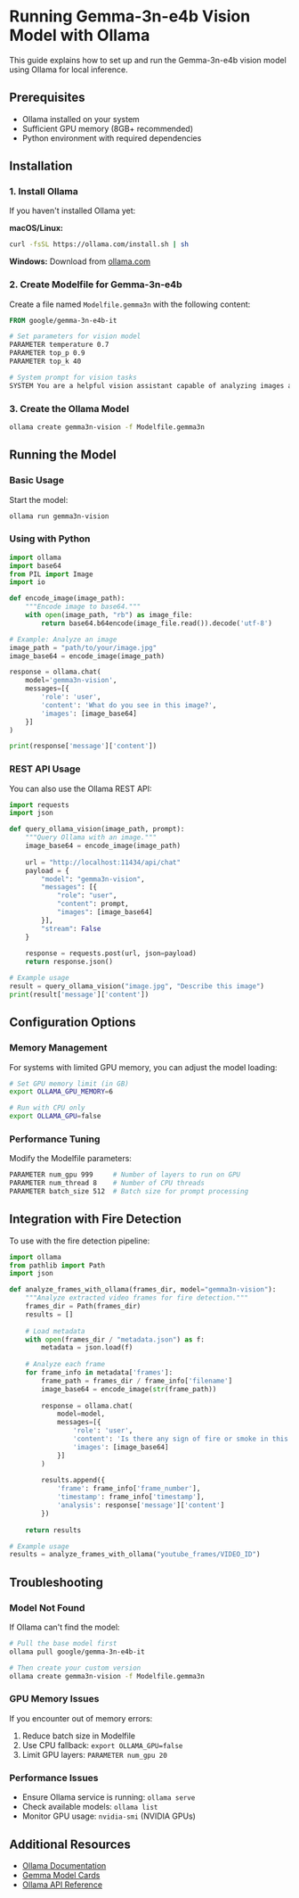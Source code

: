 # Running Gemma-3n-e4b Vision Model with Ollama

This guide explains how to set up and run the Gemma-3n-e4b vision model using Ollama for local inference.

## Prerequisites

- Ollama installed on your system
- Sufficient GPU memory (8GB+ recommended)
- Python environment with required dependencies

## Installation

### 1. Install Ollama

If you haven't installed Ollama yet:

**macOS/Linux:**
```bash
curl -fsSL https://ollama.com/install.sh | sh
```

**Windows:**
Download from [ollama.com](https://ollama.com/download)

### 2. Create Modelfile for Gemma-3n-e4b

Create a file named `Modelfile.gemma3n` with the following content:

```dockerfile
FROM google/gemma-3n-e4b-it

# Set parameters for vision model
PARAMETER temperature 0.7
PARAMETER top_p 0.9
PARAMETER top_k 40

# System prompt for vision tasks
SYSTEM You are a helpful vision assistant capable of analyzing images and answering questions about them.
```

### 3. Create the Ollama Model

```bash
ollama create gemma3n-vision -f Modelfile.gemma3n
```

## Running the Model

### Basic Usage

Start the model:
```bash
ollama run gemma3n-vision
```

### Using with Python

```python
import ollama
import base64
from PIL import Image
import io

def encode_image(image_path):
    """Encode image to base64."""
    with open(image_path, "rb") as image_file:
        return base64.b64encode(image_file.read()).decode('utf-8')

# Example: Analyze an image
image_path = "path/to/your/image.jpg"
image_base64 = encode_image(image_path)

response = ollama.chat(
    model='gemma3n-vision',
    messages=[{
        'role': 'user',
        'content': 'What do you see in this image?',
        'images': [image_base64]
    }]
)

print(response['message']['content'])
```

### REST API Usage

You can also use the Ollama REST API:

```python
import requests
import json

def query_ollama_vision(image_path, prompt):
    """Query Ollama with an image."""
    image_base64 = encode_image(image_path)
    
    url = "http://localhost:11434/api/chat"
    payload = {
        "model": "gemma3n-vision",
        "messages": [{
            "role": "user",
            "content": prompt,
            "images": [image_base64]
        }],
        "stream": False
    }
    
    response = requests.post(url, json=payload)
    return response.json()

# Example usage
result = query_ollama_vision("image.jpg", "Describe this image")
print(result['message']['content'])
```

## Configuration Options

### Memory Management

For systems with limited GPU memory, you can adjust the model loading:

```bash
# Set GPU memory limit (in GB)
export OLLAMA_GPU_MEMORY=6

# Run with CPU only
export OLLAMA_GPU=false
```

### Performance Tuning

Modify the Modelfile parameters:

```dockerfile
PARAMETER num_gpu 999     # Number of layers to run on GPU
PARAMETER num_thread 8    # Number of CPU threads
PARAMETER batch_size 512  # Batch size for prompt processing
```

## Integration with Fire Detection

To use with the fire detection pipeline:

```python
import ollama
from pathlib import Path
import json

def analyze_frames_with_ollama(frames_dir, model="gemma3n-vision"):
    """Analyze extracted video frames for fire detection."""
    frames_dir = Path(frames_dir)
    results = []
    
    # Load metadata
    with open(frames_dir / "metadata.json") as f:
        metadata = json.load(f)
    
    # Analyze each frame
    for frame_info in metadata['frames']:
        frame_path = frames_dir / frame_info['filename']
        image_base64 = encode_image(str(frame_path))
        
        response = ollama.chat(
            model=model,
            messages=[{
                'role': 'user',
                'content': 'Is there any sign of fire or smoke in this image? Describe what you see.',
                'images': [image_base64]
            }]
        )
        
        results.append({
            'frame': frame_info['frame_number'],
            'timestamp': frame_info['timestamp'],
            'analysis': response['message']['content']
        })
    
    return results

# Example usage
results = analyze_frames_with_ollama("youtube_frames/VIDEO_ID")
```

## Troubleshooting

### Model Not Found
If Ollama can't find the model:
```bash
# Pull the base model first
ollama pull google/gemma-3n-e4b-it

# Then create your custom version
ollama create gemma3n-vision -f Modelfile.gemma3n
```

### GPU Memory Issues
If you encounter out of memory errors:
1. Reduce batch size in Modelfile
2. Use CPU fallback: `export OLLAMA_GPU=false`
3. Limit GPU layers: `PARAMETER num_gpu 20`

### Performance Issues
- Ensure Ollama service is running: `ollama serve`
- Check available models: `ollama list`
- Monitor GPU usage: `nvidia-smi` (NVIDIA GPUs)

## Additional Resources

- [Ollama Documentation](https://github.com/ollama/ollama)
- [Gemma Model Cards](https://huggingface.co/google/gemma-3n-e4b-it)
- [Ollama API Reference](https://github.com/ollama/ollama/blob/main/docs/api.md)